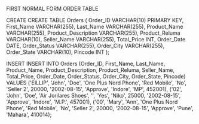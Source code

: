 FIRST NORMAL FORM ORDER TABLE

CREATE CREATE TABLE Orders ( Order_ID VARCHAR(10) PRIMARY KEY,
First_Name VARCHAR(255), Last_Name VARCHAR(255), Product_Name
VARCHAR(255), Product_Description VARCHAR(255), Product_Reluma
VARCHAR(10), Seller_Name VARCHAR(255), Total_Price INT, Order_Date DATE,
Order_Status VARCHAR(255), Order_City VARCHAR(255), Order_State
VARCHAR(10), Pincode INT );

INSERT INSERT INTO Orders (Order_ID, First_Name, Last_Name,
Product_Name, Product_Description, Product_Reluma, Seller_Name,
Total_Price, Order_Date, Order_Status, Order_City, Order_State, Pincode)
VALUES (\'EILLIP\', \'John\', \'Doe\', \'One Plus Nord Phone\', \'Red
Mobile\', \'No\', \'Seller 2\', 20000, \'2002-08-15\', \'Approve\',
\'Indore\', \'MP\', 452001), (\'02\', \'John\', \'Doe\', \'Air Jorilares
Shoes\', \'\', \'Yes\', \'Niko\', 25000, \'2002-08-15\', \'Approve\',
\'Indore\', \'M.P.\', 457001), (\'00\', \'Mary\', \'Ann\', \'One Plus
Nord Phone\', \'Red Mobile\', \'No\', \'Seller 2\', 20000,
\'2002-08-15\', \'Approve\', \'Pune\', \'Mahara\', 410014);
